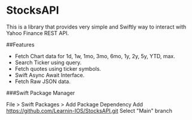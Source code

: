 # StocksAPI

This is a  library that provides very simple and Swiftly way to interact with Yahoo Finance REST API.

##Features

- Fetch Chart data for 1d, 1w, 1mo, 3mo, 6mo, 1y, 2y, 5y, YTD, max.
- Search Ticker using query.
- Fetch quotes using ticker symbols.
- Swift Async Await Interface.
- Fetch Raw JSON data.


###Swift Package Manager

File > Swift Packages > Add Package Dependency
Add https://github.com/Learnin-IOS/StocksAPI.git
Select "Main" branch
